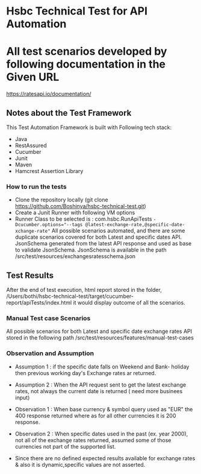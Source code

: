 # Hsbc Technical Test for API Automation

# All test scenarios developed by following documentation in the Given URL
https://ratesapi.io/documentation/

## Notes about the Test Framework

This Test Automation Framework is built with Following tech stack:
* Java
* RestAssured
* Cucumber
* Junit
* Maven
* Hamcrest Assertion Library

### How to run the tests

* Clone the repository locally (git clone https://github.com/Boshinya/hsbc-technical-test.git)
* Create a Junit Runner with following VM options
* Runner Class to be selected is : com.hsbc.RunApiTests
    `-Dcucumber.options="--tags @latest-exchange-rate,@specific-date-xchange-rate"`
 All possible scenarios automated, and there are some duplicate scenarios covered for both Latest and specific dates API.     
 JsonSchema generated from the latest API response and used as base to validate JsonSchema. 
 JsonSchema is available in the path  /src/test/resources/exchangesratesschema.json
 
## Test Results 

After the end of test execution, html report stored in the folder, /Users/bothi/hsbc-technical-test/target/cucumber-report/apiTests/index.html
it would display outcome of all the scenarios.
 

### Manual Test case Scenarios
All possible scenarios for both Latest and specific date exchange rates API stored in the following path
/src/test/resources/features/manual-test-cases

### Observation and Assumption
* Assumption 1 : if the specific date falls on Weekend and Bank- holiday then previous working day's Exchange rates ar returned. 

* Assumption 2 : When the API request sent to get the latest exchange rates, not always the current date is returned ( need more businees input)

* Observation 1 : When base currency & symbol query used as "EUR" the 400 response returned where as for all other
                currencies it is 200 response.
                
* Observation 2 : When specific dates used in the past (ex. year 2000), not all of the exchange rates returned,
                assumed some of those currencies not part of the supported list.
                
* Since there are no defined expected results available for exchange rates & also it is dynamic,specific values are not asserted.


